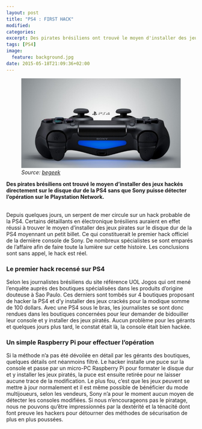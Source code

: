 ```yaml
---
layout: post
title: "PS4 : FIRST HACK"
modified:
categories: 
excerpt: Des pirates brésiliens ont trouvé le moyen d'installer des jeux hackés sur le disque dur de la PS4 sans que 			Sony puisse détecter l'opération sur le Playstation Network.
tags: [PS4]
image:
  feature: background.jpg
date: 2015-05-18T21:09:36+02:00
---
```


<figure>
	<img src="../images/ps4.jpg">
	<em>Source: <a href="http://www.begeek.fr/ps4-un-premier-hack-fait-surface-au-bresil-169835#utm_source=Appy%2BGamer&utm_medium=cpc&utm_campaign=Appy%2BGamer">
		begeek
	</a></em>
</figure>	

<strong> Des pirates brésiliens ont trouvé le moyen d’installer des jeux hackés directement sur le disque dur de la PS4 sans que Sony puisse détecter l’opération sur le Playstation Network.</strong>

<br>
Depuis quelques jours, un serpent de mer circule sur un hack probable de la PS4. Certains détaillants en électronique brésiliens auraient en effet réussi à trouver le moyen d’installer des jeux pirates sur le disque dur de la PS4 moyennant un petit billet. Ce qui constituerait le premier hack officiel de la dernière console de Sony.
De nombreux spécialistes se sont emparés de l’affaire afin de faire toute la lumière sur cette histoire. Les conclusions sont sans appel, le hack est réel.

<h3> Le premier hack recensé sur PS4 </h3>

Selon les journalistes brésiliens du site référence UOL Jogos qui ont mené l’enquête auprès des boutiques spécialisées dans les produits d’origine douteuse à Sao Paulo. Ces derniers sont tombés sur 4 boutiques proposant de hacker la PS4 et d’y installer des jeux crackés pour la modique somme de 100 dollars.
Avec une PS4 sous le bras, les journalistes se sont donc rendues dans les boutiques concernées pour leur demander de bidouiller leur console et y installer des jeux piratés. Aucun problème pour les gérants et quelques jours plus tard, le constat était là, la console était bien hackée.

<h3> Un simple Raspberry Pi pour effectuer l’opération </h3>

Si la méthode n’a pas été dévoilée en détail par les gérants des boutiques, quelques détails ont néanmoins filtré. Le hacker installe une puce sur la console et passe par un micro-PC Raspberry Pi pour formater le disque dur et y installer les jeux piratés, la puce est ensuite retirée pour ne laisser aucune trace de la modification.
Le plus fou, c’est que les jeux peuvent se mettre à jour normalement et il est même possible de bénéficier du mode multijoueurs, selon les vendeurs, Sony n’a pour le moment aucun moyen de détecter les consoles modifiées. Si nous n’encourageons pas le piratage, nous ne pouvons qu’être impressionnés par la dextérité et la ténacité dont font preuve les hackers pour détourner des méthodes de sécurisation de plus en plus poussées.